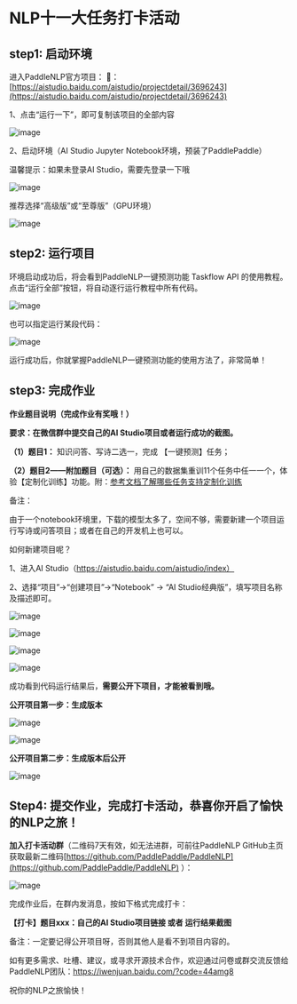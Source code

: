 # NLP十一大任务打卡活动

## step1: 启动环境
进入PaddleNLP官方项目：
🔗：[https://aistudio.baidu.com/aistudio/projectdetail/3696243](https://aistudio.baidu.com/aistudio/projectdetail/3696243)

1、点击“运行一下”，即可复制该项目的全部内容

 ![image](https://user-images.githubusercontent.com/11793384/160789524-168fbce6-7bd0-4fd9-a3b8-9ecf38e4212d.png)

2、启动环境（AI Studio Jupyter Notebook环境，预装了PaddlePaddle）

温馨提示：如果未登录AI Studio，需要先登录一下哦
 
 ![image](https://user-images.githubusercontent.com/11793384/160789931-ac69e562-d9fb-43e5-8307-e17980cc1c7d.png)


推荐选择“高级版”或“至尊版”（GPU环境）

![image](https://user-images.githubusercontent.com/11793384/160789736-d7bfbc2a-c165-494c-9b87-acde7f99a4b3.png)

 
## step2: 运行项目
环境启动成功后，将会看到PaddleNLP一键预测功能 Taskflow API 的使用教程。点击“运行全部”按钮，将自动逐行运行教程中所有代码。

![image](https://user-images.githubusercontent.com/11793384/160790696-db55bb7f-d4bd-4065-b478-777d83a41110.png)
 
也可以指定运行某段代码：

![image](https://user-images.githubusercontent.com/11793384/160790840-02d7c235-0f2c-4dfd-9d7e-57c2ab183405.png)

运行成功后，你就掌握PaddleNLP一键预测功能的使用方法了，非常简单！

## step3: 完成作业

**作业题目说明（完成作业有奖哦！）**

**要求：在微信群中提交自己的AI Studio项目或者运行成功的截图。**

**（1）题目1：** 知识问答、写诗二选一，完成 【一键预测】任务；

**（2）题目2——附加题目（可选）：** 用自己的数据集重训11个任务中任一一个，体验【定制化训练】功能。附：[参考文档了解哪些任务支持定制化训练](https://github.com/PaddlePaddle/PaddleNLP/blob/develop/docs/model_zoo/taskflow.md#%E8%AF%A6%E7%BB%86%E4%BD%BF%E7%94%A8)

备注：

由于一个notebook环境里，下载的模型太多了，空间不够，需要新建一个项目运行写诗或问答项目；或者在自己的开发机上也可以。

如何新建项目呢？

1、进入AI Studio（https://aistudio.baidu.com/aistudio/index）

2、选择“项目”->“创建项目”->“Notebook” -> “AI Studio经典版”，填写项目名称及描述即可。

![image](https://user-images.githubusercontent.com/11793384/160793719-8fc0063e-8f10-48a1-a0e4-6d0bb271baa6.png)

![image](https://user-images.githubusercontent.com/11793384/160793735-59b6c6e9-52a8-4d54-8a63-66f0bab913d7.png)

![image](https://user-images.githubusercontent.com/11793384/160793744-07e9f3e1-3942-4899-9629-2b8e822e1ecf.png)

![image](https://user-images.githubusercontent.com/11793384/160793762-febe0b8f-9d69-44a1-a749-e95d5ad4cf11.png)
 
成功看到代码运行结果后，**需要公开下项目，才能被看到哦。**

**公开项目第一步：生成版本**
  
![image](https://user-images.githubusercontent.com/11793384/160794002-e8bdbce3-6dc8-4fd5-a4b3-41f6656166e3.png)

![image](https://user-images.githubusercontent.com/11793384/160794021-62d66a0f-be42-49e0-a2f5-ce1562bfba53.png)

**公开项目第二步：生成版本后公开**
 
 ![image](https://user-images.githubusercontent.com/11793384/160794471-707b6f39-2474-4c5d-822d-30b605f06639.png)


## Step4: 提交作业，完成打卡活动，恭喜你开启了愉快的NLP之旅！

**加入打卡活动群**（二维码7天有效，如无法进群，可前往PaddleNLP GitHub主页获取最新二维码[https://github.com/PaddlePaddle/PaddleNLP](https://github.com/PaddlePaddle/PaddleNLP) ）：
 
 ![image](https://user-images.githubusercontent.com/11793384/160795335-9b72416a-467b-4df1-ae03-a1cfc45ebffc.png)

 
完成作业后，在群内发消息，按如下格式完成打卡：

**【打卡】题目xxx：自己的AI Studio项目链接 或者 运行结果截图**

备注：一定要记得公开项目呀，否则其他人是看不到项目内容的。

如有更多需求、吐槽、建议，或寻求开源技术合作，欢迎通过问卷或群交流反馈给PaddleNLP团队：https://iwenjuan.baidu.com/?code=44amg8

祝你的NLP之旅愉快！
